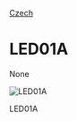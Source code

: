 
[Czech](./README.cs.md)
<!--- module --->
# LED01A
<!--- Emodule --->

<!--- subtitle --->None<!--- Esubtitle --->

![LED01A](/doc/img/LED01A_big.jpg)

<!--- description --->LED01A<!--- Edescription --->
            